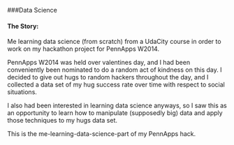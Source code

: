 ###Data Science

#### The Story:

Me learning data science (from scratch) from a UdaCity course in order to work on my hackathon project for PennApps W2014.

PennApps W2014 was held over valentines day, and I had been conveniently been nominated to do a random act of kindness on this day.
I decided to give out hugs to random hackers throughout the day, and I collected a data set of my hug success rate over time with respect to social situations.

I also had been interested in learning data science anyways, so I saw this as an opportunity to learn how to manipulate (supposedly big) data and apply those techniques to my hugs data set.

This is the me-learning-data-science-part of my PennApps hack.
